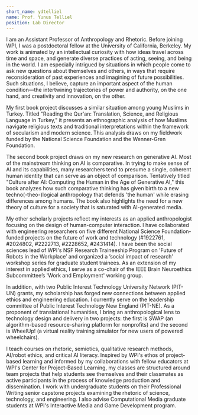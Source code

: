 ```yaml
---
short_name: ydtelliel
name: Prof. Yunus Telliel
position: Lab Director
---
```


I am an Assistant Professor of Anthropology and Rhetoric. Before joining WPI, I was a postdoctoral fellow at the University of California, Berkeley. My work is animated by an intellectual curiosity with how ideas travel across time and space, and generate diverse practices of acting, seeing, and being in the world. I am especially intrigued by situations in which people come to ask new questions about themselves and others, in ways that require reconsideration of past experiences and imagining of future possibilities. Such situations, I believe, capture an important aspect of the human condition—the intertwining trajectories of power and authority, on the one hand, and creativity and innovation, on the other.

My first book project discusses a similar situation among young Muslims in Turkey. Titled "Reading the Qur'an: Translation, Science, and Religious Language in Turkey," it presents an ethnographic analysis of how Muslims navigate religious texts and traditional interpretations within the framework of secularism and modern science. This analysis draws on my fieldwork funded by the National Science Foundation and the Wenner-Gren Foundation.

The second book project draws on my new research on generative AI. Most of the mainstream thinking on AI is comparative. In trying to make sense of AI and its capabilities, many researchers tend to presume a single, coherent human identity that can serve as an object of comparison. Tentatively titled "Culture after AI: Computing the Human in the Age of Generative AI," this book analyzes how such comparative thinking has given birth to a new techno(-theo-)logical anthropology that defends 'the human' while erasing differences among humans. The book also highlights the need for a new theory of culture for a society that is saturated with AI-generated media.

My other scholarly projects reflect my interests as an applied anthropologist focusing on the design of human-computer interaction. I have collaborated with engineering researchers on five different National Science Foundation-funded projects on the future of work and technology (#1922761, #2024802, #2222713, #2228652, #2431414). I have been the social sciences lead of WPI's NSF Research Traineeship Program on 'Future of Robots in the Workplace’ and organized a ’social impact of research’ workshop series for graduate student trainees. As an extension of my interest in applied ethics, I serve as a co-chair of the IEEE Brain Neuroethics Subcommittee’s 'Work and Employment' working group. 

In addition, with two Public Interest Technology University Network (PIT-UN) grants, my scholarship has forged new connections between applied ethics and engineering education. I currently serve on the leadership committee of Public Interest Technology New England (PIT-NE). As a proponent of translational humanities, I bring an anthropological lens to technology design and delivery in two projects: the first is SWAP (an algorithm-based resource-sharing platform for nonprofits) and the second is WheelUp! (a virtual reality training simulator for new users of powered wheelchairs). 

I teach courses on rhetoric, semiotics, qualitative research methods, AI/robot ethics, and critical AI literacy. Inspired by WPI's ethos of project-based learning and informed by my collaborations with fellow educators at WPI's Center for Project-Based Learning, my classes are structured around team projects that help students see themselves and their classmates as active participants in the process of knowledge production and dissemination. I work with undergraduate students on their Professional Writing senior capstone projects examining the rhetoric of science, technology, and engineering. I also advise Computational Media graduate students at WPI's Interactive Media and Game Development program.
